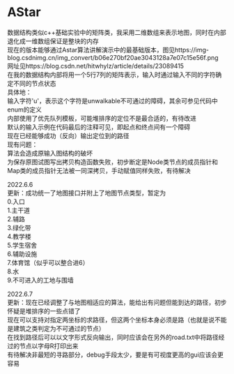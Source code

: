 # AStar  
数据结构类似c++基础实验中的矩阵类，我采用二维数组来表示地图，同时在内部退化成一维数组保证是整块的内存  
现在的版本能够通过Astar算法讲解演示中的最基础版本，图见https://img-blog.csdnimg.cn/img_convert/b06e270bf20ae3043128a7e07c15e56f.png  
网址见https://blog.csdn.net/hitwhylz/article/details/23089415  
在我的数据结构内部将用一个5行7列的矩阵表示，输入时通过输入不同的字符确定不同的节点状态  
具体地：  
输入字符'u'，表示这个字符是unwalkable不可通过的障碍，其余可参见代码中enum的定义   
内部使用了优先队列模板，可能堆排序的定位不是最合适的，有待改进    
默认的输入示例在代码最后的注释可见，即起点和终点间有一个障碍  
现在已经能够成功（反向）输出定位到的路径  
现有问题：    
算法会造成原输入图结构的破坏  
为保存原图试图写出拷贝构造函数失败，初步断定是Node类节点的成员指针和Map类的成员指针无法被一同深拷贝，手动赋值同样失败，有待解决   

2022.6.6  
更新：成功统一了地图接口并附上了地图节点类型，暂定为  
0.入口  
1.主干道  
2.辅路  
3.绿化带  
4.教学楼  
5.学生宿舍  
6.辅助设施   
7.体育馆（似乎可以整合进6）  
8.水  
9.不可进入的工地与围墙  

2022.6.7  
更新：现在已经调整了与地图相适应的算法，能给出有问题但能到达的路径，初步怀疑是堆排序的一些点错了  
现在可以支持对指定两坐标的求路径，但这两个坐标本身必须是路（也就是说不能是建筑之类判定为不可通过的节点）  
在找到路径后可以以文字形式反向输出，同时应该会在另外的road.txt中将路径经过的节点以字母R打印出来  
有待解决非最短的寻路部分，debug手段太少，要是有可视度更高的gui应该会更容易    